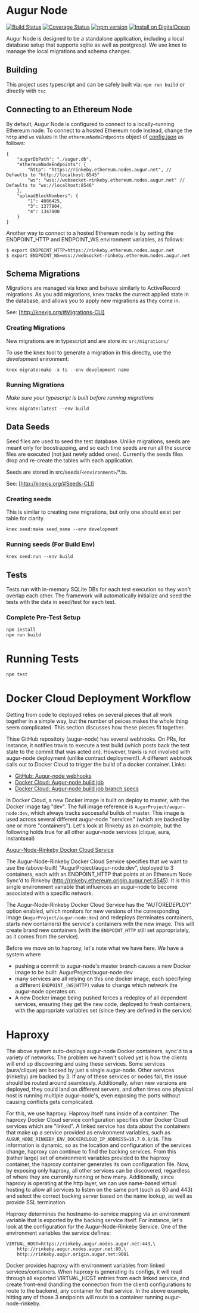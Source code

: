 # Augur Node

[![Build Status](https://travis-ci.org/AugurProject/augur-node.svg)](https://travis-ci.org/AugurProject/augur-node)
[![Coverage Status](https://coveralls.io/repos/AugurProject/augur-node/badge.svg?branch=master&service=github)](https://coveralls.io/github/AugurProject/augur-node?branch=master)
[![npm version](https://badge.fury.io/js/augur-node.svg)](http://badge.fury.io/js/augur-node)
[![Install on DigitalOcean](http://installer.71m.us/button.svg)](https://installer.71m.us/install?url=https://github.com/kylewu/augur-node)


Augur Node is designed to be a standalone application, including a local
database setup that supports sqlite as well as postgresql. We use knex to
manage the local migrations and schema changes.

## Building
This project uses typescript and can be safely built via: `npm run build` or directly with `tsc`

## Connecting to an Ethereum Node

By default, Augur Node is configured to connect to a locally-running Ethereum node. To connect to a hosted Ethereum node instead, change the `http` and `ws` values in the `ethereumNodeEndpoints` object of [config.json](https://github.com/AugurProject/augur-node/blob/master/config.json) as follows:

    {
        "augurDbPath": "./augur.db",
        "ethereumNodeEndpoints": {
            "http": "https://rinkeby.ethereum.nodes.augur.net", // Defaults to "http://localhost:8545"
            "ws": "wss://websocket-rinkeby.ethereum.nodes.augur.net" // Defaults to "ws://localhost:8546"
        },
        "uploadBlockNumbers": {
            "1": 4086425,
            "3": 1377804,
            "4": 1347000
        }
    }

Another way to connect to a hosted Ethereum node is by setting the ENDPOINT_HTTP and ENDPOINT_WS environment variables, as follows:

    $ export ENDPOINT_HTTP=https://rinkeby.ethereum.nodes.augur.net 
    $ export ENDPOINT_WS=wss://websocket-rinkeby.ethereum.nodes.augur.net

## Schema Migrations
Migrations are managed via knex and behave similarly to ActiveRecord
migrations. As you add migrations, knex tracks the currect applied state in the
database, and allows you to apply new migrations as they come in.

See: [http://knexjs.org/#Migrations-CLI]

### Creating Migrations
New migrations are in typescript and are store in: ```src/migrations/```

To use the knex tool to generate a migration in this directly, use the *development* enironment:

```
knex migrate:make -x ts --env development name
```

### Running Migrations
*Make sure your typescript is built before running migrations*

```
knex migrate:latest --env build
```

## Data Seeds
Seed files are used to seed the test database. Unlike migrations, seeds are
meant only for boostrapping, and so each time seeds are run all the source
files are executed (not just newly added ones). Currently the seeds files drop
and re-create the tables with each application. 

Seeds are stored in src/seeds/`<environment>`/*.ts.

See: [http://knexjs.org/#Seeds-CLI]

### Creating seeds
This is similar to creating new migrations, but only one should exist per table for clarity.

```
knex seed:make seed_name --env development
```

### Running seeds (For Build Env)

```
knex seed:run --env build
```

## Tests
Tests run with in-memory SQLite DBs for each test execution so they won't
overlap each other. The framework will automatically initialize and seed the
tests with the data in seed/test for each test.

### Complete Pre-Test Setup
```
npm install
npm run build
```

# Running Tests
```
npm test
```


# Docker Cloud Deployment Workflow
Getting from code to deployed relies on several pieces that all work together in a simple way, but the number of peices makes the whole thing seem complicated. This section discusses how these pieces fit together.

Thise GitHub repository (augur-node) has several webhooks. On PRs, for instance, it notifies travis to execute a test build (which posts back the test state to the commit that was acted on). However, travis is not involved with augur-node deployment (unlike contract deployment!). A different webhook calls out to Docker Cloud to trigger the build of a docker container.
Links:
- [GitHub: Augur-node webhooks](https://github.com/AugurProject/augur-node/settings/hooks)
- [Docker Cloud: Augur-node build job](https://cloud.docker.com/app/augurproject/repository/docker/augurproject/augur-node/general)
- [Docker Cloud: Augur-node build job branch specs](https://cloud.docker.com/app/augurproject/repository/docker/augurproject/augur-node/builds/edit)

In Docker Cloud, a new Docker image is built on deploy to master, with the Docker image tag "dev". The full image reference is `AugurProject/augur-node:dev`, which always tracks successful builds of master. This image is used across several different augur-node "services" (which are backed by one or more "containers"). Let's look at Rinkeby as an example, but the following holds true for all other augur-node services (clique, aura, instantseal)

[Augur-Node-Rinkeby Docker Cloud Service](https://cloud.docker.com/app/augurproject/service/5100a824-9b1c-4506-91d0-d84346fb3d3a/general)

The Augur-Node-Rinkeby Docker Cloud Service specifies that we want to use the (above-built) "AugurProject/augur-node:dev", deployed to 3 containers, each with an ENDPOINT_HTTP that points at an Ethereum Node Sync'd to Rinkeby (http://rinkeby.ethereum.origin.augur.net:8545). It is this single environment variable that influences an augur-node to become associated with a specific network.

The Augur-Node-Rinkeby Docker Cloud Service has the "AUTOREDEPLOY" option enabled, which monitors for new versions of the corresponding image (`AugurProject/augur-node:dev`) and redeploys (terminates containers, starts new containers) the service's containers with the new image. This will create brand new containers (with the `ENDPOINT_HTTP` still set appropriately, as it comes from the service). 

Before we move on to haproxy, let's note what we have here. We have a system where
- pushing a commit to augur-node's master branch causes a new Docker image to be built: AugurProject/augur-node:dev
- many services are all relying on this one docker image, each specifying a different `ENDPOINT_(WS|HTTP)` value to change which network the augur-node operates on.
- A new Docker image being pushed forces a redeploy of all dependent services, ensuring they get the new code, deployed to fresh containers, with the appropriate variables set (since they are defined in the service)

# Haproxy
The above system auto-deploys augur-node Docker containers, sync'd to a variety of networks. The problem we haven't solved yet is how the clients will end up discovering and using these services. Some services (aura/clique) are backed by just a single augur-node. Other services (rinkeby) are backed by 3. If any of these services or nodes fail, the issue should be routed around seamlessly. Additionally, when new versions are deployed, they could land on different servers, and often times one physical host is running multiple augur-node's, even exposing the ports without causing conflicts gets complicated.

For this, we use haproxy. Haproxy itself runs inside of a container. The haproxy Docker Cloud service configuration specifies other Docker Cloud services which are "linked". A linked service has data about the containers that make up a service provided as environment variables, such as `AUGUR_NODE_RINKEBY_ENV_DOCKERCLOUD_IP_ADDRESS=10.7.0.8/16`. This information is dynamic, so as the location and configuration of the services change, haproxy can continue to find the backing services. From this (rather large) set of environment variables provided to the haproxy container, the haproxy container generates its own configuration file. Now, by exposing only haproxy, all other services can be discovered, regardless of where they are currently running or how many. Additionally, since haproxy is operating at the http layer, we can use name-based virtual hosting to allow all services to listen on the same port (such as 80 and 443) and select the correct backing server based on the name lookup, as well as provide SSL termination.

Haproxy determines the hostname-to-service mapping via an environment variable that is exported by the backing service itself. For instance, let's look at the configuration for the Augur-Node-Rinkeby Service. One of the environment variables the service defines:
```
VIRTUAL_HOST=https://rinkeby.augur.nodes.augur.net:443,\
	http://rinkeby.augur.nodes.augur.net:80,\
	http://rinkeby.augur.origin.augur.net:9001
```

Docker provides haproxy with environment variables from linked services/containers. When haproxy is generating its configs, it will read through all exported VIRTUAL_HOST entries from each linked service, and create front-end (handling the connection from the client) configurations to route to the backend, any container for that service. In the above example, hitting any of those 3 endpoints will route to a container running augur-node-rinkeby.
